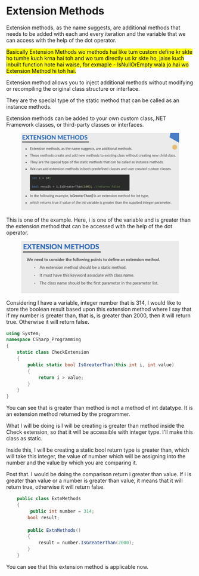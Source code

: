# Extension Methods

Extension methods, as the name suggests, are additional methods that needs to be added with each and every iteration and the variable that we can access with the help of the dot operator.

<mark style="background-color:yellow;">Basically Extension Methods wo methods hai like tum custom define kr skte ho tumhe kuch krna hai toh and wo tum directly us kr skte ho, jaise kuch inbuilt function hote hai waise, for exmaple - IsNullOrEmpty wala jo hai wo Extension Method hi toh hai.</mark>

&#x20;Extension method allows you to inject additional methods without modifying or recompiling the original class structure or interface.&#x20;

They are the special type of the static method that can be called as an instance methods.&#x20;

Extension methods can be added to your own custom class,.NET Framework classes, or third-party classes or interfaces.&#x20;

<figure><img src="../.gitbook/assets/image (52).png" alt=""><figcaption></figcaption></figure>

This is one of the example. Here, i is one of the variable and is greater than the extension method that can be accessed with the help of the dot operator.&#x20;

<figure><img src="../.gitbook/assets/image (53).png" alt=""><figcaption></figcaption></figure>

Considering I have a variable, integer number that is 314, I would like to store the boolean result based upon this extension method where I say that if my number is greater than, that is, is greater than 2000, then it will return true. Otherwise it will return false.&#x20;

```csharp
using System;
namespace CSharp_Programming
{
	static class CheckExtension
	{
		public static bool IsGreaterThan(this int i, int value)
		{
			return i > value;
		}
	}
}
```

You can see that is greater than method is not a method of int datatype. It is an extension method returned by the programmer.&#x20;

What I will be doing is I will be creating is greater than method inside the  Check extension, so that it will be accessible with integer type. I'll make this class as static.&#x20;

Inside this, I will be creating a static bool return type is greater than, which will take this integer, the value of number which will be assigning into the number and the value by which you are comparing it.&#x20;

Post that. I would be doing the comparison return i greater than value. If i is greater than value or a number is greater than value, it means that it will return true, otherwise it will return false.&#x20;

```csharp
	public class ExtnMethods
	{
		 public int number = 314;
		bool result;

		public ExtnMethods()
		{
            result = number.IsGreaterThan(2000);
        }
	}
```

You can see that this extension method is applicable now.&#x20;



